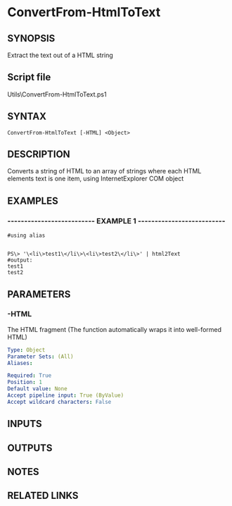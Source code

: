 # ConvertFrom-HtmlToText

## SYNOPSIS
Extract the text out of a HTML string

## Script file
Utils\ConvertFrom-HtmlToText.ps1

## SYNTAX

```
ConvertFrom-HtmlToText [-HTML] <Object>
```

## DESCRIPTION
Converts a string of HTML to an array of strings where each HTML elements text is one item, using InternetExplorer COM object

## EXAMPLES

### -------------------------- EXAMPLE 1 --------------------------
```
#using alias


PS\> '\<li\>test1\</li\>\<li\>test2\</li\>' | html2Text
#output: 
test1
test2
```
## PARAMETERS

### -HTML
The HTML fragment (The function automatically wraps it into well-formed HTML)

```yaml
Type: Object
Parameter Sets: (All)
Aliases: 

Required: True
Position: 1
Default value: None
Accept pipeline input: True (ByValue)
Accept wildcard characters: False
```

## INPUTS

## OUTPUTS

## NOTES

## RELATED LINKS




